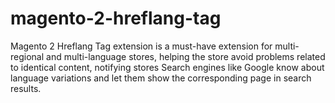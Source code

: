 # magento-2-hreflang-tag
Magento 2 Hreflang Tag extension is a must-have extension for multi-regional and multi-language stores, helping the store avoid problems related to identical content, notifying stores Search engines like Google know about language variations and let them show the corresponding page in search results.
